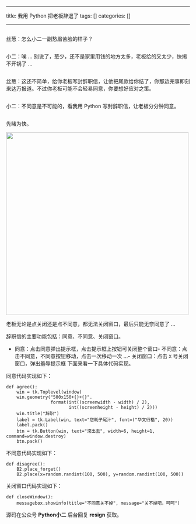 
--- 
title:  我用 Python 把老板辞退了 
tags: []
categories: [] 

---
<img src="https://img-blog.csdnimg.cn/20210701213514411.jpg?x-oss-process=image/watermark,type_ZmFuZ3poZW5naGVpdGk,shadow_10,text_aHR0cHM6Ly9ibG9nLmNzZG4ubmV0L2l0eWFyZA==,size_16,color_FFFFFF,t_70#pic_center" alt="">

>  
 丝葱：怎么小二一副愁眉苦脸的样子？ 


<img src="https://img-blog.csdnimg.cn/2021070121354177.jpeg?x-oss-process=image/watermark,type_ZmFuZ3poZW5naGVpdGk,shadow_10,text_aHR0cHM6Ly9ibG9nLmNzZG4ubmV0L2l0eWFyZA==,size_16,color_FFFFFF,t_70#pic_center" alt="">

>  
 小二：唉 … 别说了，葱少，还不是家里用钱的地方太多，老板给的又太少，快揭不开锅了 … 


<img src="https://img-blog.csdnimg.cn/20210701213554810.gif#pic_center" alt="">

>  
 丝葱：这还不简单，给你老板写封辞职信，让他把尾款给你结了，你那边完事即刻来达万报道。不过你老板可能不会轻易同意，你要想好应对之策。 


<img src="https://img-blog.csdnimg.cn/20210701213605905.gif#pic_center" alt="">

>  
 小二：不同意是不可能的，看我用 Python 写封辞职信，让老板分分钟同意。 


<img src="https://img-blog.csdnimg.cn/20210701213616745.gif#pic_center" alt="">

先睹为快。

<img src="https://img-blog.csdnimg.cn/202107012136287.gif#pic_center" alt="" width="500">

老板无论是点关闭还是点不同意，都无法关闭窗口，最后只能无奈同意了 …

辞职信的主要功能包括：同意、不同意、关闭窗口。
- 同意：点击同意弹出提示框，点击提示框上按钮可关闭整个窗口- 不同意：点击不同意，不同意按钮移动，点击一次移动一次 …- 关闭窗口：点击 `X` 号关闭窗口，弹出羞辱提示框
下面来看一下具体代码实现。

同意代码实现如下：

```
def agree():
    win = tk.Toplevel(window)
    win.geometry("500x150+{}+{}".
                 format(int((screenwidth - width) / 2),
                        int((screenheight - height) / 2)))
    win.title("辞职")
    label = tk.Label(win, text="您耗子尾汁", font=("华文行楷", 20))
    label.pack()
    btn = tk.Button(win, text="滚出去", width=6, height=1, command=window.destroy)
    btn.pack()

```

不同意代码实现如下：

```
def disagree():
    B2.place_forget()
    B2.place(x=random.randint(100, 500), y=random.randint(100, 500))

```

关闭窗口代码实现如下：

```
def closeWindow():
    messagebox.showinfo(title="不同意关不掉", message="关不掉吧，呵呵")

```

源码在公众号 **Python小二** 后台回复 **resign** 获取。

